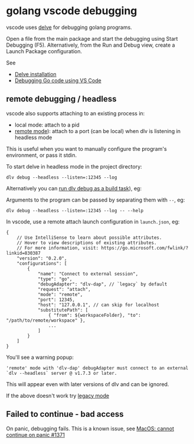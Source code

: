 # golang vscode debugging

vscode uses [delve](https://github.com/go-delve/delve) for debugging golang programs.

Open a file from the main package and start the debugging using Start Debugging (F5). Alternatively, from the Run and Debug view, create a Launch Package configuration.

See

- [Delve installation](https://github.com/go-delve/delve/tree/master/Documentation/installation)
- [Debugging Go code using VS Code](https://github.com/golang/vscode-go/blob/master/docs/debugging.md)

## remote debugging / headless

vscode also supports attaching to an existing process in:

- local mode: attach to a pid
- [remote mode](https://github.com/golang/vscode-go/blob/master/docs/debugging.md#remote-debugging)): attach to a port (can be local) when dlv is listening in headless mode

This is useful when you want to manually configure the program's environment, or pass it stdin.

To start delve in headless mode in the project directory:

```
dlv debug --headless --listen=:12345 --log
```

Alternatively you can [run dlv debug as a build task](https://github.com/microsoft/vscode-go/issues/219#issuecomment-449621513)), eg:

Arguments to the program can be passed by separating them with `--`, eg:

```
dlv debug --headless --listen=:12345 --log -- --help
```

In vscode, use a remote attach launch configuration in `launch.json`, eg:

```
{
    // Use IntelliSense to learn about possible attributes.
    // Hover to view descriptions of existing attributes.
    // For more information, visit: https://go.microsoft.com/fwlink/?linkid=830387
    "version": "0.2.0",
    "configurations": [
        {
            "name": "Connect to external session",
            "type": "go",
            "debugAdapter": "dlv-dap", // `legacy` by default
            "request": "attach",
            "mode": "remote",
            "port": 12345,
            "host": "127.0.0.1", // can skip for localhost
            "substitutePath": [
                { "from": ${workspaceFolder}, "to": "/path/to/remote/workspace" },
                ...
            ]
        }
    ]
}
```

You'll see a warning popup:

```
'remote' mode with 'dlv-dap' debugAdapter must connect to an external `dlv --headless` server @ v1.7.3 or later.
```

This will appear even with later versions of dlv and can be ignored.

If the above doesn't work try [legacy mode](https://github.com/golang/vscode-go/blob/master/docs/debugging-legacy.md#remote-debugging)

## Failed to continue - bad access

On panic, debugging fails. This is a known issue, see [MacOS: cannot continue on panic #1371](https://github.com/go-delve/delve/issues/1371)
